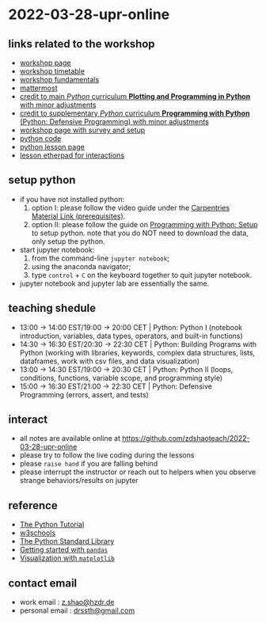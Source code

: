 # 2022-03-28-upr-online


## links related to the workshop

- [workshop page](https://indico.cern.ch/event/1112526/)
- [workshop timetable](https://indico.cern.ch/event/1112526/timetable/)
- [workshop  fundamentals](https://indico.cern.ch/event/1112526/sessions/425320/attachments/2415900/4133998/SoftwareCarpentries-Mar2022.pdf)
- [mattermost](https://mattermost.web.cern.ch/awesome-ws/channels/town-square)
- [credit to main *Python* curriculum **Plotting and Programming in Python** with minor adjustments](https://swcarpentry.github.io/python-novice-gapminder/)
- [credit to supplementary *Python* curriculum **Programming with Python** (Python: Defensive Programming) with minor adjustments](https://swcarpentry.github.io/python-novice-inflammation/)
- [workshop page with survey and setup](https://czirion.github.io/2022-03-28-upr-online/)
- [python code](https://github.com/zdshaoteach/2022-03-28-upr-online)
- [python lesson page](https://zdshaoteach.github.io/)
- [lesson etherpad for interactions](https://pad.carpentries.org/2022-03-28-upr-online)


## setup python

- if you have not installed python:
    1. option I: please follow the video guide under the [Carpentries Material Link (prerequisites)](https://indico.cern.ch/event/1112526/).
    2. option II: please follow the guide on [Programming with Python: Setup](https://swcarpentry.github.io/python-novice-inflammation/setup.html) to setup python. note that you do NOT need to download the data, only setup the python.
- start jupyter notebook: 
    1. from the command-line `jupyter notebook`; 
    2. using the anaconda navigator;
    3. type `control` + `C` on the keyboard together to quit jupyter notebook.
- jupyter notebook and jupyter lab are essentially the same.


## teaching shedule

- 13:00 → 14:00 EST/19:00 → 20:00 CET | Python: Python I (notebook introduction, variables, data types, operators, and built-in functions)
- 14:30 → 16:30 EST/20:30 → 22:30 CET | Python: Building Programs with Python (working with libraries, keywords, complex data structures, lists, dataframes, work with csv files, and data visualization)
- 13:00 → 14:30 EST/19:00 → 20:30 CET | Python: Python II (loops, conditions, functions, variable scope, and programming style)
- 15:00 → 16:30 EST/21:00 → 22:30 CET | Python: Defensive Programming (errors, assert, and tests)


## interact

- all notes are available online at https://github.com/zdshaoteach/2022-03-28-upr-online
- please try to follow the live coding during the lessons
- please `raise hand` if you are falling behind
- please interrupt the instructor or reach out to helpers when you observe strange behaviors/results on jupyter

## reference

- [The Python Tutorial](https://docs.python.org/3/tutorial/)
- [w3schools](https://www.w3schools.com/python/default.asp)
- [The Python Standard Library](https://docs.python.org/3/library/index.html)
- [Getting started with `pandas`](https://pandas.pydata.org/docs/getting_started/index.html#getting-started)
- [Visualization with `matplotlib`](https://matplotlib.org/stable/tutorials/index)

## contact email

- work email : [z.shao@hzdr.de](mailto:z.shao@hzdr.de)
- personal email : [drssth@gmail.com](mailto:drssth@gmail.com)

